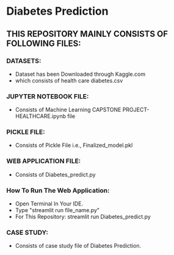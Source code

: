 # Diabetes Prediction

## THIS REPOSITORY MAINLY CONSISTS OF FOLLOWING FILES:

### DATASETS:
- Dataset has been Downloaded through Kaggle.com
- which consists of health care diabetes.csv

### JUPYTER NOTEBOOK FILE:
- Consists of Machine Learning CAPSTONE PROJECT-HEALTHCARE.ipynb file

### PICKLE FILE:
- Consists of Pickle File i.e., Finalized_model.pkl

### WEB APPLICATION FILE:
- Consists of Diabetes_predict.py

### How To Run The Web Application:
- Open Terminal In Your IDE.
- Type "streamlit run file_name.py"
- For This Repository: streamlit run Diabetes_predict.py

### CASE STUDY:
- Consists of case study file of Diabetes Prediction.

